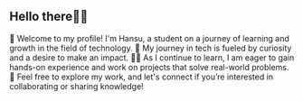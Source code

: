 <!--My Bio-->

### <h2>Hello there👋🏻</h2>

🐸 Welcome to my profile! I'm Hansu, a student on a journey of learning and growth in the field of technology. 
🔎 My journey in tech is fueled by curiosity and a desire to make an impact. 
👨‍💻 As I continue to learn, I am eager to gain hands-on experience and work on projects that solve real-world problems. 
🫰 Feel free to explore my work, and let's connect if you’re interested in collaborating or sharing knowledge!
  
